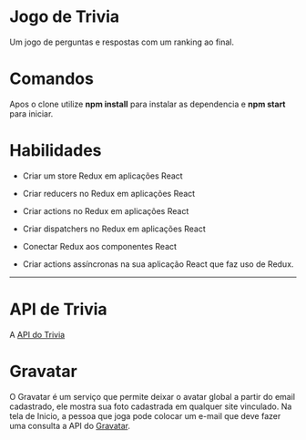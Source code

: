 # Jogo de Trivia

Um jogo de perguntas e respostas com um ranking ao final.

# Comandos

Apos o clone utilize **npm install** para instalar as dependencia e **npm start** para iniciar.

# Habilidades

- Criar um store Redux em aplicações React

- Criar reducers no Redux em aplicações React

- Criar actions no Redux em aplicações React

- Criar dispatchers no Redux em aplicações React

- Conectar Redux aos componentes React

- Criar actions assíncronas na sua aplicação React que faz uso de Redux.

---

# API de Trivia

A [API do Trivia](https://opentdb.com/api_config.php)

# Gravatar

O Gravatar é um serviço que permite deixar o avatar global a partir do email cadastrado, ele mostra sua foto cadastrada em qualquer site vinculado. Na tela de Inicio, a pessoa que joga pode colocar um e-mail que deve fazer uma consulta a API do [Gravatar](https://br.gravatar.com/site/implement/images/).
